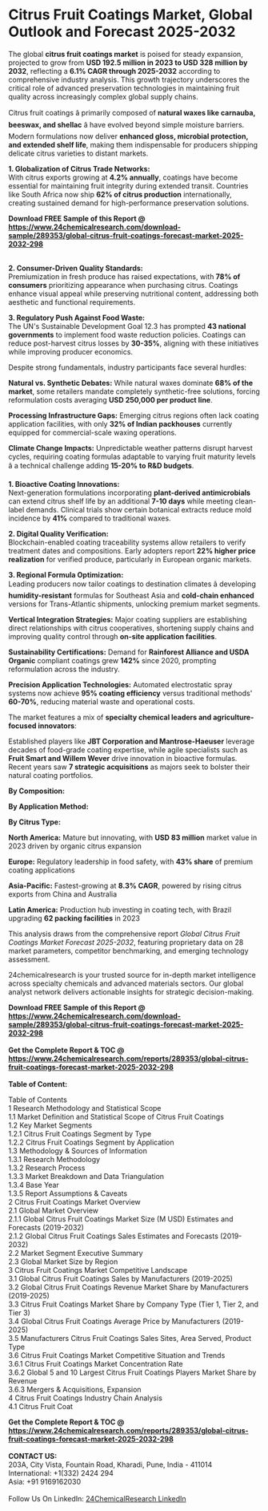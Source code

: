<h1>Citrus Fruit Coatings Market, Global Outlook and Forecast 2025-2032</h1><p>The global <strong>citrus fruit coatings market</strong> is poised for steady expansion, projected to grow from <strong>USD 192.5 million in 2023 to USD 328 million by 2032</strong>, reflecting a <strong>6.1% CAGR through 2025-2032</strong> according to comprehensive industry analysis. This growth trajectory underscores the critical role of advanced preservation technologies in maintaining fruit quality across increasingly complex global supply chains.</p><p>Citrus fruit coatings â primarily composed of <strong>natural waxes like carnauba, beeswax, and shellac</strong> â have evolved beyond simple moisture barriers. Modern formulations now deliver <strong>enhanced gloss, microbial protection, and extended shelf life</strong>, making them indispensable for producers shipping delicate citrus varieties to distant markets.</p><p><strong>1. Globalization of Citrus Trade Networks:</strong><br>
With citrus exports growing at <strong>4.2% annually</strong>, coatings have become essential for maintaining fruit integrity during extended transit. Countries like South Africa now ship <strong>62% of citrus production</strong> internationally, creating sustained demand for high-performance preservation solutions.</p><div><b>Download FREE Sample of this Report @ 
            <a href="https://www.24chemicalresearch.com/download-sample/289353/global-citrus-fruit-coatings-forecast-market-2025-2032-298">
            https://www.24chemicalresearch.com/download-sample/289353/global-citrus-fruit-coatings-forecast-market-2025-2032-298</a></b></div><br><p><strong>2. Consumer-Driven Quality Standards:</strong><br>
Premiumization in fresh produce has raised expectations, with <strong>78% of consumers</strong> prioritizing appearance when purchasing citrus. Coatings enhance visual appeal while preserving nutritional content, addressing both aesthetic and functional requirements.</p><p><strong>3. Regulatory Push Against Food Waste:</strong><br>
The UN's Sustainable Development Goal 12.3 has prompted <strong>43 national governments</strong> to implement food waste reduction policies. Coatings can reduce post-harvest citrus losses by <strong>30-35%</strong>, aligning with these initiatives while improving producer economics.</p><p>Despite strong fundamentals, industry participants face several hurdles:</p><p><strong>Natural vs. Synthetic Debates:</strong> While natural waxes dominate <strong>68% of the market</strong>, some retailers mandate completely synthetic-free solutions, forcing reformulation costs averaging <strong>USD 250,000 per product line</strong>.</p><p><strong>Processing Infrastructure Gaps:</strong> Emerging citrus regions often lack coating application facilities, with only <strong>32% of Indian packhouses</strong> currently equipped for commercial-scale waxing operations.</p><p><strong>Climate Change Impacts:</strong> Unpredictable weather patterns disrupt harvest cycles, requiring coating formulas adaptable to varying fruit maturity levels â a technical challenge adding <strong>15-20% to R&amp;D budgets</strong>.</p><p><strong>1. Bioactive Coating Innovations:</strong><br>
Next-generation formulations incorporating <strong>plant-derived antimicrobials</strong> can extend citrus shelf life by an additional <strong>7-10 days</strong> while meeting clean-label demands. Clinical trials show certain botanical extracts reduce mold incidence by <strong>41%</strong> compared to traditional waxes.</p><p><strong>2. Digital Quality Verification:</strong><br>
Blockchain-enabled coating traceability systems allow retailers to verify treatment dates and compositions. Early adopters report <strong>22% higher price realization</strong> for verified produce, particularly in European organic markets.</p><p><strong>3. Regional Formula Optimization:</strong><br>
Leading producers now tailor coatings to destination climates â developing <strong>humidity-resistant</strong> formulas for Southeast Asia and <strong>cold-chain enhanced</strong> versions for Trans-Atlantic shipments, unlocking premium market segments.</p><p><strong>Vertical Integration Strategies:</strong> Major coating suppliers are establishing direct relationships with citrus cooperatives, shortening supply chains and improving quality control through <strong>on-site application facilities</strong>.</p><p><strong>Sustainability Certifications:</strong> Demand for <strong>Rainforest Alliance and USDA Organic</strong> compliant coatings grew <strong>142%</strong> since 2020, prompting reformulation across the industry.</p><p><strong>Precision Application Technologies:</strong> Automated electrostatic spray systems now achieve <strong>95% coating efficiency</strong> versus traditional methods' <strong>60-70%</strong>, reducing material waste and operational costs.</p><p>The market features a mix of <strong>specialty chemical leaders and agriculture-focused innovators</strong>:</p><p>Established players like <strong>JBT Corporation and Mantrose-Haeuser</strong> leverage decades of food-grade coating expertise, while agile specialists such as <strong>Fruit Smart and Willem Wever</strong> drive innovation in bioactive formulas. Recent years saw <strong>7 strategic acquisitions</strong> as majors seek to bolster their natural coating portfolios.</p><p><strong>By Composition:</strong></p><p><strong>By Application Method:</strong></p><p><strong>By Citrus Type:</strong></p><p><strong>North America:</strong> Mature but innovating, with <strong>USD 83 million</strong> market value in 2023 driven by organic citrus expansion</p><p><strong>Europe:</strong> Regulatory leadership in food safety, with <strong>43% share</strong> of premium coating applications</p><p><strong>Asia-Pacific:</strong> Fastest-growing at <strong>8.3% CAGR</strong>, powered by rising citrus exports from China and Australia</p><p><strong>Latin America:</strong> Production hub investing in coating tech, with Brazil upgrading <strong>62 packing facilities</strong> in 2023</p><p>This analysis draws from the comprehensive report <em>Global Citrus Fruit Coatings Market Forecast 2025-2032</em>, featuring proprietary data on 28 market parameters, competitor benchmarking, and emerging technology assessment.</p><p>24chemicalresearch is your trusted source for in-depth market intelligence across specialty chemicals and advanced materials sectors. Our global analyst network delivers actionable insights for strategic decision-making.</p><div><b>Download FREE Sample of this Report @ 
            <a href="https://www.24chemicalresearch.com/download-sample/289353/global-citrus-fruit-coatings-forecast-market-2025-2032-298">
            https://www.24chemicalresearch.com/download-sample/289353/global-citrus-fruit-coatings-forecast-market-2025-2032-298</a></b></div><br><div><b>Get the Complete Report & TOC @ 
            <a href="https://www.24chemicalresearch.com/reports/289353/global-citrus-fruit-coatings-forecast-market-2025-2032-298">
            https://www.24chemicalresearch.com/reports/289353/global-citrus-fruit-coatings-forecast-market-2025-2032-298</a></b></div><br>
            <b>Table of Content:</b><p>Table of Contents<br />
1 Research Methodology and Statistical Scope<br />
1.1 Market Definition and Statistical Scope of Citrus Fruit Coatings<br />
1.2 Key Market Segments<br />
1.2.1 Citrus Fruit Coatings Segment by Type<br />
1.2.2 Citrus Fruit Coatings Segment by Application<br />
1.3 Methodology & Sources of Information<br />
1.3.1 Research Methodology<br />
1.3.2 Research Process<br />
1.3.3 Market Breakdown and Data Triangulation<br />
1.3.4 Base Year<br />
1.3.5 Report Assumptions & Caveats<br />
2 Citrus Fruit Coatings Market Overview<br />
2.1 Global Market Overview<br />
2.1.1 Global Citrus Fruit Coatings Market Size (M USD) Estimates and Forecasts (2019-2032)<br />
2.1.2 Global Citrus Fruit Coatings Sales Estimates and Forecasts (2019-2032)<br />
2.2 Market Segment Executive Summary<br />
2.3 Global Market Size by Region<br />
3 Citrus Fruit Coatings Market Competitive Landscape<br />
3.1 Global Citrus Fruit Coatings Sales by Manufacturers (2019-2025)<br />
3.2 Global Citrus Fruit Coatings Revenue Market Share by Manufacturers (2019-2025)<br />
3.3 Citrus Fruit Coatings Market Share by Company Type (Tier 1, Tier 2, and Tier 3)<br />
3.4 Global Citrus Fruit Coatings Average Price by Manufacturers (2019-2025)<br />
3.5 Manufacturers Citrus Fruit Coatings Sales Sites, Area Served, Product Type<br />
3.6 Citrus Fruit Coatings Market Competitive Situation and Trends<br />
3.6.1 Citrus Fruit Coatings Market Concentration Rate<br />
3.6.2 Global 5 and 10 Largest Citrus Fruit Coatings Players Market Share by Revenue<br />
3.6.3 Mergers & Acquisitions, Expansion<br />
4 Citrus Fruit Coatings Industry Chain Analysis<br />
4.1 Citrus Fruit Coat</p><div><b>Get the Complete Report & TOC @ 
            <a href="https://www.24chemicalresearch.com/reports/289353/global-citrus-fruit-coatings-forecast-market-2025-2032-298">
            https://www.24chemicalresearch.com/reports/289353/global-citrus-fruit-coatings-forecast-market-2025-2032-298</a></b></div><br><b>CONTACT US:</b><br>
            203A, City Vista, Fountain Road, Kharadi, Pune, India - 411014<br>
            International: +1(332) 2424 294<br>
            Asia: +91 9169162030 <br><br>
            Follow Us On LinkedIn: <a href="https://www.linkedin.com/company/24chemicalresearch/">24ChemicalResearch LinkedIn</a>